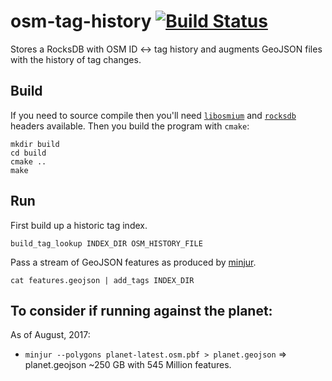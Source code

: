 # osm-tag-history [![Build Status](https://travis-ci.org/mapbox/osm-tag-history.svg?branch=master)](https://travis-ci.org/mapbox/osm-tag-history)
Stores a RocksDB with OSM ID &lt;-> tag history and augments GeoJSON files with the history of tag changes.

## Build

If you need to source compile then you'll need [`libosmium`](https://github.com/osmcode/libosmium) and [`rocksdb`](https://github.com/facebook/rocksdb/blob/master/INSTALL.md) headers available. Then you build the program with `cmake`:

```
mkdir build
cd build
cmake ..
make
```

## Run

First build up a historic tag index.

```
build_tag_lookup INDEX_DIR OSM_HISTORY_FILE
```

Pass a stream of GeoJSON features as produced by [minjur](https://github.com/mapbox/minjur).

```
cat features.geojson | add_tags INDEX_DIR
```


## To consider if running against the planet: 

As of August, 2017:
 - `minjur --polygons planet-latest.osm.pbf > planet.geojson` => planet.geojson ~250 GB with 545 Million features.

